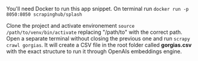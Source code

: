 You'll need Docker to run this app snippet.
On terminal run `docker run -p 8050:8050 scrapinghub/splash`

Clone the project and activate environement `source /path/to/venv/bin/activate` replacing "/path/to" with the correct path.
Open a separate terminal without closing the previous one and run `scrapy crawl gorgias`.
It will create a CSV file in the root folder called **gorgias.csv** with the exact structure to run it through OpenAIs embeddings engine.
